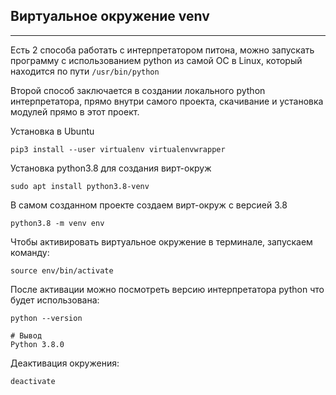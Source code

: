 Виртуальное окружение venv
---
---
Есть 2 способа работать с интерпретатором питона, можно запускать 
программу с использованием python из самой ОС в Linux, который 
находится по пути `/usr/bin/python`

Второй способ заключается в создании локального python интерпретатора,
прямо внутри самого проекта, скачивание и установка модулей прямо в 
этот проект.

Установка в Ubuntu

    pip3 install --user virtualenv virtualenvwrapper

Установка python3.8 для создания вирт-окруж

    sudo apt install python3.8-venv

В самом созданном проекте создаем вирт-окруж с версией 3.8

    python3.8 -m venv env

Чтобы активировать виртуальное окружение в терминале, запускаем
команду:

    source env/bin/activate

После активации можно посмотреть версию интерпретатора python
что будет использована:

    python --version

    # Вывод
    Python 3.8.0

Деактивация окружения:

    deactivate

